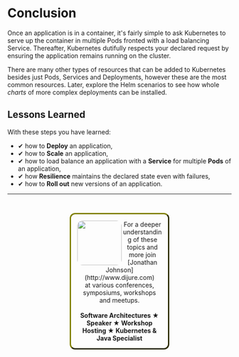 # Conclusion #

Once an application is in a container, it's fairly simple to ask Kubernetes to serve up the container in multiple Pods fronted with a load balancing Service. Thereafter, Kubernetes dutifully respects your declared request by ensuring the application remains running on the cluster.

There are many other types of resources that can be added to Kubernetes besides just Pods, Services and Deployments, however these are the most common resources. Later, explore the Helm scenarios to see how whole _charts_ of more complex deployments can be installed.

## Lessons Learned ##

With these steps you have learned:

- &#x2714; how to **Deploy** an application,
- &#x2714; how to **Scale** an application,
- &#x2714; how to load balance an application with a **Service** for multiple **Pods** of an application,
- &#x2714; how **Resilience** maintains the declared state even with failures,
- &#x2714; how to **Roll out** new versions of an application.

------
<p style="text-align: center; padding: 1em; margin: 3em; margin-left: 10em; margin-right: 10em; border-; 1px; border-color: olive;  border-radius: 12px; border-style:outset">
<img align="left" src="/javajon/courses/kubernetes-pipelines/tekton/assets/jonathan-johnson.jpg" width="100" style="border-radius: 12px">
For a deeper understanding of these topics and more join <br>[Jonathan Johnson](http://www.dijure.com)<br> at various conferences, symposiums, workshops and meetups.
<br><br>
<b>Software Architectures ★ Speaker ★ Workshop Hosting ★ Kubernetes & Java Specialist</b>
</p>
